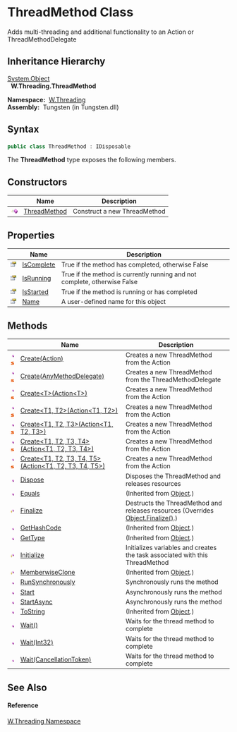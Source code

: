 ThreadMethod Class
==================
   Adds multi-threading and additional functionality to an Action or ThreadMethodDelegate


Inheritance Hierarchy
---------------------
[System.Object][1]  
  **W.Threading.ThreadMethod**  

  **Namespace:**  [W.Threading][2]  
  **Assembly:**  Tungsten (in Tungsten.dll)

Syntax
------

```csharp
public class ThreadMethod : IDisposable
```

The **ThreadMethod** type exposes the following members.


Constructors
------------

                 | Name              | Description                  
---------------- | ----------------- | ---------------------------- 
![Public method] | [ThreadMethod][3] | Construct a new ThreadMethod 


Properties
----------

                   | Name            | Description                                                               
------------------ | --------------- | ------------------------------------------------------------------------- 
![Public property] | [IsComplete][4] | True if the method has completed, otherwise False                         
![Public property] | [IsRunning][5]  | True if the method is currently running and not complete, otherwise False 
![Public property] | [IsStarted][6]  | True if the method is running or has completed                            
![Public property] | [Name][7]       | A user-defined name for this object                                       


Methods
-------

                                 | Name                                                               | Description                                                                            
-------------------------------- | ------------------------------------------------------------------ | -------------------------------------------------------------------------------------- 
![Public method]![Static member] | [Create(Action)][8]                                                | Creates a new ThreadMethod from the Action                                             
![Public method]![Static member] | [Create(AnyMethodDelegate)][9]                                     | Creates a new ThreadMethod from the ThreadMethodDelegate                               
![Public method]![Static member] | [Create&lt;T>(Action&lt;T>)][10]                                   | Creates a new ThreadMethod from the Action                                             
![Public method]![Static member] | [Create&lt;T1, T2>(Action&lt;T1, T2>)][11]                         | Creates a new ThreadMethod from the Action                                             
![Public method]![Static member] | [Create&lt;T1, T2, T3>(Action&lt;T1, T2, T3>)][12]                 | Creates a new ThreadMethod from the Action                                             
![Public method]![Static member] | [Create&lt;T1, T2, T3, T4>(Action&lt;T1, T2, T3, T4>)][13]         | Creates a new ThreadMethod from the Action                                             
![Public method]![Static member] | [Create&lt;T1, T2, T3, T4, T5>(Action&lt;T1, T2, T3, T4, T5>)][14] | Creates a new ThreadMethod from the Action                                             
![Public method]                 | [Dispose][15]                                                      | Disposes the ThreadMethod and releases resources                                       
![Public method]                 | [Equals][16]                                                       | (Inherited from [Object][1].)                                                          
![Protected method]              | [Finalize][17]                                                     | Destructs the ThreadMethod and releases resources (Overrides [Object.Finalize()][18].) 
![Public method]                 | [GetHashCode][19]                                                  | (Inherited from [Object][1].)                                                          
![Public method]                 | [GetType][20]                                                      | (Inherited from [Object][1].)                                                          
![Protected method]              | [Initialize][21]                                                   | Initializes variables and creates the task associated with this ThreadMethod           
![Protected method]              | [MemberwiseClone][22]                                              | (Inherited from [Object][1].)                                                          
![Public method]                 | [RunSynchronously][23]                                             | Synchronously runs the method                                                          
![Public method]                 | [Start][24]                                                        | Asynchronously runs the method                                                         
![Public method]                 | [StartAsync][25]                                                   | Asynchronously runs the method                                                         
![Public method]                 | [ToString][26]                                                     | (Inherited from [Object][1].)                                                          
![Public method]                 | [Wait()][27]                                                       | Waits for the thread method to complete                                                
![Public method]                 | [Wait(Int32)][28]                                                  | Waits for the thread method to complete                                                
![Public method]                 | [Wait(CancellationToken)][29]                                      | Waits for the thread method to complete                                                


See Also
--------

#### Reference
[W.Threading Namespace][2]  

[1]: http://msdn.microsoft.com/en-us/library/e5kfa45b
[2]: ../README.md
[3]: _ctor.md
[4]: IsComplete.md
[5]: IsRunning.md
[6]: IsStarted.md
[7]: Name.md
[8]: Create.md
[9]: Create_1.md
[10]: Create__1.md
[11]: Create__2.md
[12]: Create__3.md
[13]: Create__4.md
[14]: Create__5.md
[15]: Dispose.md
[16]: http://msdn.microsoft.com/en-us/library/bsc2ak47
[17]: Finalize.md
[18]: http://msdn.microsoft.com/en-us/library/4k87zsw7
[19]: http://msdn.microsoft.com/en-us/library/zdee4b3y
[20]: http://msdn.microsoft.com/en-us/library/dfwy45w9
[21]: Initialize.md
[22]: http://msdn.microsoft.com/en-us/library/57ctke0a
[23]: RunSynchronously.md
[24]: Start.md
[25]: StartAsync.md
[26]: http://msdn.microsoft.com/en-us/library/7bxwbwt2
[27]: Wait.md
[28]: Wait_1.md
[29]: Wait_2.md
[Public method]: ../../_icons/pubmethod.gif "Public method"
[Public property]: ../../_icons/pubproperty.gif "Public property"
[Static member]: ../../_icons/static.gif "Static member"
[Protected method]: ../../_icons/protmethod.gif "Protected method"